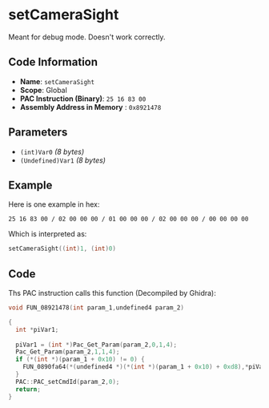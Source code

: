 # setCameraSight

Meant for debug mode. Doesn't work correctly.

## Code Information

- **Name**: `setCameraSight`
- **Scope**: Global
- **PAC Instruction (Binary)**: `25 16 83 00`
- **Assembly Address in Memory** : `0x8921478`

## Parameters

- `(int)Var0` *(8 bytes)*
- `(Undefined)Var1` *(8 bytes)*

## Example

Here is one example in hex:

```25 16 83 00 / 02 00 00 00 / 01 00 00 00 / 02 00 00 00 / 00 00 00 00```

Which is interpreted as:

```c
setCameraSight((int)1, (int)0)
```

## Code

Ths PAC instruction calls this function (Decompiled by Ghidra):

```c
void FUN_08921478(int param_1,undefined4 param_2)

{
  int *piVar1;
  
  piVar1 = (int *)Pac_Get_Param(param_2,0,1,4);
  Pac_Get_Param(param_2,1,1,4);
  if (*(int *)(param_1 + 0x10) != 0) {
    FUN_0890fa64(*(undefined4 *)(*(int *)(param_1 + 0x10) + 0xd8),*piVar1 != 0);
  }
  PAC::PAC_setCmdId(param_2,0);
  return;
}
```


